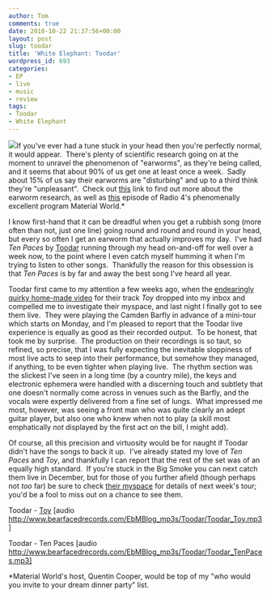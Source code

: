 ```yaml
---
author: Tom
comments: true
date: 2010-10-22 21:37:56+00:00
layout: post
slug: toodar
title: 'White Elephant: Toodar'
wordpress_id: 693
categories:
- EP
- live
- music
- review
tags:
- Toodar
- White Elephant
---
```


[![](http://eatenbymonsters.files.wordpress.com/2010/10/toodar.jpg?w=300)](http://eatenbymonsters.files.wordpress.com/2010/10/toodar.jpg)If you've ever had a tune stuck in your head then you're perfectly normal, it would appear.  There's plenty of scientific research going on at the moment to unravel the phenomenon of "earworms", as they're being called, and it seems that about 90% of us get one at least once a week.  Sadly about 15% of us say their earworms are "disturbing" and up to a third think they're "unpleasant".  Check out [this](http://musicpsychology.co.uk/launch-earworm-project/) link to find out more about the earworm research, as well as [this](http://www.bbc.co.uk/programmes/b00t2xct) episode of Radio 4's phenomenally excellent program Material World.*

I know first-hand that it can be dreadful when you get a rubbish song (more often than not, just one line) going round and round and round in your head, but every so often I get an earworm that actually improves my day.  I've had _Ten Paces_ by [Toodar](http://www.myspace.com/toodar) running through my head on-and-off for well over a week now, to the point where I even catch myself humming it when I'm trying to listen to other songs.  Thankfully the reason for this obsession is that _Ten Paces_ is by far and away the best song I've heard all year.

Toodar first came to my attention a few weeks ago, when the [endearingly quirky home-made video](http://www.youtube.com/watch?v=O1Vjtc_2iDY) for their track _Toy_ dropped into my inbox and compelled me to investigate their myspace, and last night I finally got to see them live.  They were playing the Camden Barfly in advance of a mini-tour which starts on Monday, and I'm pleased to report that the Toodar live experience is equally as good as their recorded output.  To be honest, that took me by surprise.  The production on their recordings is so taut, so refined, so precise, that I was fully expecting the inevitable sloppiness of most live acts to seep into their performance, but somehow they managed, if anything, to be even tighter when playing live.  The rhythm section was the slickest I've seen in a long time (by a country mile), the keys and electronic ephemera were handled with a discerning touch and subtlety that one doesn't normally come across in venues such as the Barfly, and the vocals were expertly delivered from a fine set of lungs.  What impressed me most, however, was seeing a front man who was quite clearly an adept guitar player, but also one who knew when not to play (a skill most emphatically _not_ displayed by the first act on the bill, I might add).

Of course, all this precision and virtuosity would be for naught if Toodar didn't have the songs to back it up.  I've already stated my love of _Ten Paces_ and _Toy_, and thankfully I can report that the rest of the set was of an equally high standard.  If you're stuck in the Big Smoke you can next catch them live in December, but for those of you further afield (though perhaps not _too_ far) be sure to check [their myspace](http://www.myspace.com/toodar) for details of next week's tour; you'd be a fool to miss out on a chance to see them.

Toodar - [Toy](http://www.bearfacedrecords.com/EbMBlog_mp3s/Toodar/Toodar_Toy.mp3) [audio http://www.bearfacedrecords.com/EbMBlog_mp3s/Toodar/Toodar_Toy.mp3]

Toodar - Ten Paces [audio http://www.bearfacedrecords.com/EbMBlog_mp3s/Toodar/Toodar_TenPaces.mp3]



*Material World's host, Quentin Cooper, would be top of my "who would you invite to your dream dinner party" list.
